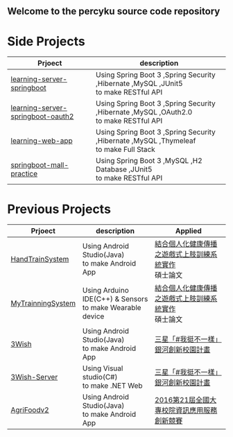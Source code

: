 ## Welcome to the percyku source code repository

# Side Projects

| Prjoect                                | description                                                                               |
|----------------------------------------|-------------------------------------------------------------------------------------------|
| [learning-server-springboot]()         | Using Spring Boot 3 ,Spring Security ,Hibernate ,MySQL ,JUnit5 <br/>to make RESTful API   |
| [learning-server-springboot-oauth2]()  | Using Spring Boot 3 ,Spring Security ,Hibernate ,MySQL ,OAuth2.0 <br/>to make RESTful API |
| [learning-web-app]()                   | Using Spring Boot 3 ,Spring Security ,Hibernate ,MySQL ,Thymeleaf <br/>to make Full Stack |
| [springboot-mall-practice]()           | Using Spring Boot 3 ,MySQL ,H2 Database ,JUnit5 <br/>to make RESTful API                       |


# Previous Projects

| Prjoect               | description                                                   | Applied                                                                                                                                  | 
|-----------------------|---------------------------------------------------------------|------------------------------------------------------------------------------------------------------------------------------------------|
| [HandTrainSystem]()   | Using Android Studio(Java)<br/>to make Android App            | [結合個人化健康傳播之遊戲式上肢訓練系統實作](https://ndltd.ncl.edu.tw/cgi-bin/gs32/gsweb.cgi/login?o=dnclcdr&s=id=%22105NTPT0787030%22.&searchmode=basic)<br/>碩士論文 |
| [MyTrainningSystem]() | Using Arduino IDE(C++) & Sensors<br/>to make Wearable device  | [結合個人化健康傳播之遊戲式上肢訓練系統實作](https://ndltd.ncl.edu.tw/cgi-bin/gs32/gsweb.cgi/login?o=dnclcdr&s=id=%22105NTPT0787030%22.&searchmode=basic)<br/>碩士論文 |
| [3Wish]()             | Using Android Studio(Java)<br/>to make Android App            | [三星「#我挺不一樣」銀河創新校園計畫](https://contest.bhuntr.com/tw/builderaliasab3fb959aa4e43c0a77065b01d99ca51/)                                        |
| [3Wish-Server]()      | Using Visual studio(C#)<br/>to make .NET Web                  | [三星「#我挺不一樣」銀河創新校園計畫](https://contest.bhuntr.com/tw/builderaliasab3fb959aa4e43c0a77065b01d99ca51/)                                        |
| [AgriFoodv2]()        | Using Android Studio(Java)<br/>to make Android App            | [2016第21屆全國大專校院資訊應用服務創新競賽](https://bhuntr.com/tw/competitions/competitionalias4760071463555654)                                          |


<!--
**percyku/percyku** is a ✨ _special_ ✨ repository because its `README.md` (this file) appears on your GitHub profile.

Here are some ideas to get you started:

- 🔭 I’m currently working on ...
- 🌱 I’m currently learning ...
- 👯 I’m looking to collaborate on ...
- 🤔 I’m looking for help with ...
- 💬 Ask me about ...
- 📫 How to reach me: ...
- 😄 Pronouns: ...
- ⚡ Fun fact: ...
-->

